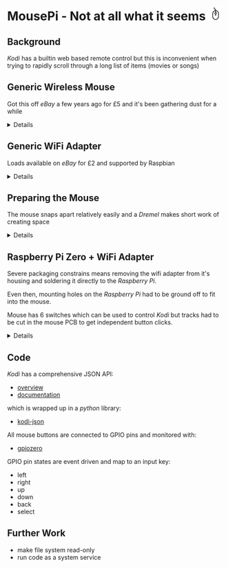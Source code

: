 # MousePi - Not at all what it seems ![](images/computer-mouse.png)

## Background
_Kodi_ has a builtin web based remote control but this is inconvenient when trying to rapidly
scroll through a long list of items (movies or songs)

## Generic Wireless Mouse
Got this off _eBay_ a few years ago for £5 and it's been gathering dust for a while

<details><p/>

  ![00-gen-mou-01.jpg](images/00-gen-mou-01.jpg "00-gen-mou-01.jpg")<p/>
  ![00-gen-mou-02.jpg](images/00-gen-mou-02.jpg "00-gen-mou-02.jpg")<p/>
  ![00-gen-mou-03.jpg](images/00-gen-mou-03.jpg "00-gen-mou-03.jpg")<p/>
  ![00-gen-mou-04.jpg](images/00-gen-mou-04.jpg "00-gen-mou-04.jpg")<p/>

</details>

## Generic WiFi Adapter
Loads available on _eBay_ for £2 and supported by Raspbian

<details><p/>

  ![00-gen-wif-01.jpg](images/00-gen-wif-01.jpg "00-gen-wif-01.jpg")<p/>
  ![00-gen-wif-02.jpg](images/00-gen-wif-02.jpg "00-gen-wif-02.jpg")<p/>

</details>

## Preparing the Mouse
The mouse snaps apart relatively easily and a _Dremel_ makes short work of creating space

<details><p/>

  ![01-top-top.jpg](images/01-top-top.jpg "01-top-top.jpg")<p/>
  ![02-top-bot.jpg](images/02-top-bot.jpg "02-top-bot.jpg")<p/>
  ![03-mid-top.jpg](images/03-mid-top.jpg "03-mid-top.jpg")<p/>
  ![04-mid-bot.jpg](images/04-mid-bot.jpg "04-mid-bot.jpg")<p/>
  ![05-bot-top.jpg](images/05-bot-top.jpg "05-bot-top.jpg")<p/>
  ![06-bot-bot.jpg](images/06-bot-bot.jpg "06-bot-bot.jpg")<p/>

</details>

## Raspberry Pi Zero + WiFi Adapter
Severe packaging constrains means removing the wifi adapter from it's housing
and soldering it directly to the _Raspberry Pi_.

Even then, mounting holes on the _Raspberry Pi_ had to be ground off to fit into
the mouse.

Mouse has 6 switches which can be used to control _Kodi_ but tracks had to be
cut in the mouse PCB to get independent button clicks.

<details><p/>

  ![07-rpi-top.jpg](images/07-rpi-top.jpg "07-rpi-top.jpg")<p/>
  ![08-rpi-bot.jpg](images/08-rpi-bot.jpg "08-rpi-bot.jpg")<p/>

</details>

## Code
_Kodi_ has a comprehensive JSON API:
* [overview](https://kodi.wiki/view/JSON-RPC_API)
* [documentation](https://kodi.wiki/view/JSON-RPC_API/v12)

which is wrapped up in a _python_ library:
* [kodi-json](https://pypi.org/project/kodi-json/)

All mouse buttons are connected to GPIO pins and monitored with:
* [gpiozero](https://gpiozero.readthedocs.io/en/stable/)

GPIO pin states are event driven and map to an input key:
* left
* right
* up
* down
* back
* select

## Further Work
* make file system read-only
* run code as a system service
